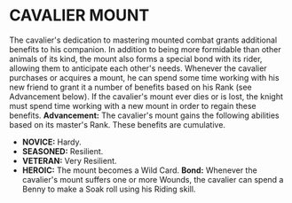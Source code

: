 # CAVALIER MOUNT
The cavalier's dedication to mastering mounted combat grants additional benefits to his companion. In addition to being more formidable than other animals of its kind, the mount also forms a special bond with its rider, allowing them to anticipate each other's needs.
Whenever the cavalier purchases or acquires a mount, he can spend some time working with his new friend to grant it a number of benefits based on his Rank (see Advancement below). If the cavalier's mount ever dies or is lost, the knight must spend time working with a new mount in order to regain these benefits.
**Advancement:** The cavalier's mount gains the following abilities based on its master's Rank. These benefits are cumulative.
 - **NOVICE:** Hardy.
 - **SEASONED:** Resilient.
 - **VETERAN:** Very Resilient.
 - **HEROIC:** The mount becomes a Wild Card.
**Bond:** Whenever the cavalier's mount suffers one or more Wounds, the cavalier can spend a Benny to make a Soak roll using his Riding skill.